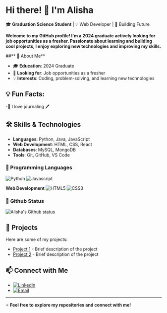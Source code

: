 # Hi there! 👋 I'm Alisha

🎓 **Graduation Science Student** | 💡 Web Developer | 🚀 Building Future

**Welcome to my GitHub profile! I'm a 2024 graduate actively looking for job opportunities as a fresher. Passionate about learning and building cool projects, I enjoy exploring new technologies and improving my skills.**

##** 🚀 About Me**
- 🎓 **Education**: 2024 Graduate
- 🔎 **Looking for**: Job opportunities as a fresher
- 💡 **Interests**: Coding, problem-solving, and learning new technologies
  

## **💡 Fun Facts:**
-📖 I love journaling 🖊️


## **🛠️ Skills & Technologies**
- **Languages**: Python, Java, JavaScript
- **Web Development**: HTML, CSS, React
- **Databases**: MySQL, MongoDB
- **Tools**: Git, GitHub, VS Code


### **📌 Programming Languages**
![Python](https://img.shields.io/badge/-Python-3776AB?style=flat-square&logo=python&logoColor=white)
![Javascript](https://img.shields.io/badge/-JavaScript-F7DF1E?style=flat-square&logo=javascript&logoColor=black)


**Web Development**
![HTML5](https://img.shields.io/badge/-HTML5-E34F26?style=flat-square&logo=html5&logoColor=white)
![CSS3](https://img.shields.io/badge/-CSS3-1572B6?style=flat-square&logo=css3&logoColor=white)




### 🏢 **Github Status**
![Alisha's Github status](https://github-readme-stats.vercel.app/api/top-langs/?username=Alishashaik-29&layout=compact&theme=tokyonight)




## **📌 Projects**
Here are some of my projects:
- [Project 1](#) - Brief description of the project
- [Project 2](#) - Brief description of the project


## **📫 Connect with Me**
- [![LinkedIn](https://img.shields.io/badge/-LinkedIn-blue?style=flat&logo=Linkedin&logoColor=white)](https://www.linkedin.com/in/jasmin1105)
- [![Email](https://img.shields.io/badge/-Email-D14836?style=flat&logo=Gmail&logoColor=white)](mailto:alisha291102@gmail.com)
  

---
⭐ **Feel free to explore my repositories and connect with me!**
